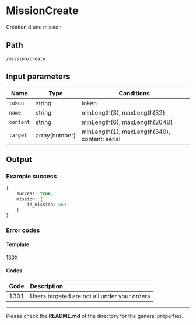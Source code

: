# MissionCreate
Création d'une mission

## Path
`/mission/create`

## Input parameters
| Name | Type | Conditions |
| --- | --- | --- |
| `token` | string | token |
| `name` | string | minLength(3), maxLength(32) |
| `content` | string | minLength(6), maxLength(2048) |
| `target` | array(number) | minLength(1), maxLength(340), content: serial |

## Output

### Example success
```TypeScript
{
    success: true,
    mission: {
        id_mission: 563
    }
}
```

### Error codes
#### Template
130X

#### Codes
| Code | Description |
| ---: | :--- |
| 1301 | Users targeted are not all under your orders |

---
Please check the **README.md** of the directory for the general properties.
